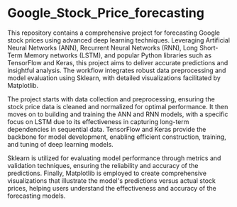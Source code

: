 # Google_Stock_Price_forecasting

This repository contains a comprehensive project for forecasting Google stock prices using advanced deep learning techniques. Leveraging Artificial Neural Networks (ANN), Recurrent Neural Networks (RNN), Long Short-Term Memory networks (LSTM), and popular Python libraries such as TensorFlow and Keras, this project aims to deliver accurate predictions and insightful analysis. The workflow integrates robust data preprocessing and model evaluation using Sklearn, with detailed visualizations facilitated by Matplotlib.

The project starts with data collection and preprocessing, ensuring the stock price data is cleaned and normalized for optimal performance. It then moves on to building and training the ANN and RNN models, with a specific focus on LSTM due to its effectiveness in capturing long-term dependencies in sequential data. TensorFlow and Keras provide the backbone for model development, enabling efficient construction, training, and tuning of deep learning models.

Sklearn is utilized for evaluating model performance through metrics and validation techniques, ensuring the reliability and accuracy of the predictions. Finally, Matplotlib is employed to create comprehensive visualizations that illustrate the model's predictions versus actual stock prices, helping users understand the effectiveness and accuracy of the forecasting models.



